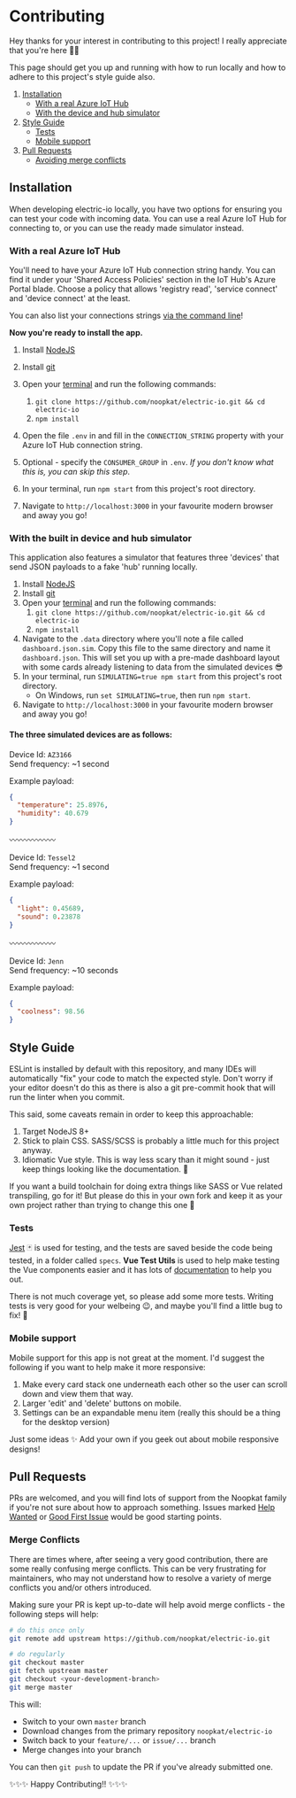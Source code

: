 # Contributing

Hey thanks for your interest in contributing to this project! I really appreciate that you're here 👏🌻

This page should get you up and running with how to run locally and how to adhere to this project's style guide also.

1. [Installation](#installation)
   - [With a real Azure IoT Hub](#with-a-real-azure-iot-hub)
   - [With the device and hub simulator](#with-the-built-in-device-and-hub-simulator)
2. [Style Guide](#style-guide)
   - [Tests](#tests)
   - [Mobile support](#mobile-support)
3. [Pull Requests](#pull-requests)
   - [Avoiding merge conflicts](#merge-conflicts)

## Installation

When developing electric-io locally, you have two options for ensuring you can test your code with incoming data. You can use a real Azure IoT Hub for connecting to, or you can use the ready made simulator instead.

### With a real Azure IoT Hub

You'll need to have your Azure IoT Hub connection string handy. You can find it under your 'Shared Access Policies' section in the IoT Hub's Azure Portal blade. Choose a policy that allows 'registry read', 'service connect' and 'device connect' at the least.

You can also list your connections strings [via the command line](https://docs.microsoft.com/en-us/cli/azure/iot/hub?view=azure-cli-latest#az-iot-hub-show-connection-string)!

**Now you're ready to install the app.**

1. Install [NodeJS](https://nodejs.org)
2. Install [git](https://git-scm.org)
3. Open your [terminal](https://lifehacker.com/5633909/who-needs-a-mouse-learn-to-use-the-command-line-for-almost-anything) and run the following commands:

   1. `git clone https://github.com/noopkat/electric-io.git && cd electric-io`
   2. `npm install`

4. Open the file `.env` in and fill in the `CONNECTION_STRING` property with your Azure IoT Hub connection string.
5. Optional - specify the `CONSUMER_GROUP` in `.env`. _If you don't know what this is, you can skip this step_.
6. In your terminal, run `npm start` from this project's root directory.
7. Navigate to `http://localhost:3000` in your favourite modern browser and away you go!

### With the built in device and hub simulator

This application also features a simulator that features three 'devices' that send JSON payloads to a fake 'hub' running locally.

1. Install [NodeJS](https://nodejs.org)
2. Install [git](https://git-scm.org)
3. Open your [terminal](https://lifehacker.com/5633909/who-needs-a-mouse-learn-to-use-the-command-line-for-almost-anything) and run the following commands:
   1. `git clone https://github.com/noopkat/electric-io.git && cd electric-io`
   2. `npm install`
4. Navigate to the `.data` directory where you'll note a file called `dashboard.json.sim`. Copy this file to the same directory and name it `dashboard.json`. This will set you up with a pre-made dashboard layout with some cards already listening to data from the simulated devices 😎
5. In your terminal, run `SIMULATING=true npm start` from this project's root directory.
   - On Windows, run `set SIMULATING=true`, then run `npm start`.
6. Navigate to `http://localhost:3000` in your favourite modern browser and away you go!

#### The three simulated devices are as follows:

Device Id: `AZ3166`  
Send frequency: ~1 second

Example payload:

```json
{
  "temperature": 25.8976,
  "humidity": 40.679
}
```

〰️〰️〰️〰️〰️〰️

Device Id: `Tessel2`  
Send frequency: ~1 second

Example payload:

```json
{
  "light": 0.45689,
  "sound": 0.23878
}
```

〰️〰️〰️〰️〰️〰️

Device Id: `Jenn`  
Send frequency: ~10 seconds

Example payload:

```json
{
  "coolness": 98.56
}
```

## Style Guide

ESLint is installed by default with this repository, and many IDEs will automatically "fix" your code to match the expected style. Don't worry if your editor doesn't do this as there is also a git pre-commit hook that will run the linter when you commit.

This said, some caveats remain in order to keep this approachable:

1. Target NodeJS 8+
2. Stick to plain CSS. SASS/SCSS is probably a little much for this project anyway.
3. Idiomatic Vue style. This is way less scary than it might sound - just keep things looking like the documentation. 🌻

If you want a build toolchain for doing extra things like SASS or Vue related transpiling, go for it! But please do this in your own fork and keep it as your own project rather than trying to change this one 💜

### Tests

[Jest](https://facebook.github.io/jest/) 🃏 is used for testing, and the tests are saved beside the code being tested, in a folder called `specs`. **Vue Test Utils** is used to help make testing the Vue components easier and it has lots of [documentation](https://vue-test-utils.vuejs.org/) to help you out.

There is not much coverage yet, so please add some more tests. Writing tests is very good for your welbeing 😉, and maybe you'll find a little bug to fix! 🐛

### Mobile support

Mobile support for this app is not great at the moment. I'd suggest the following if you want to help make it more responsive:

1. Make every card stack one underneath each other so the user can scroll down and view them that way.
2. Larger 'edit' and 'delete' buttons on mobile.
3. Settings can be an expandable menu item (really this should be a thing for the desktop version)

Just some ideas ✨ Add your own if you geek out about mobile responsive designs!

## Pull Requests

PRs are welcomed, and you will find lots of support from the Noopkat family if you're not sure about how to approach something. Issues marked [Help Wanted](https://github.com/noopkat/electric-io/labels/help%20wanted) or [Good First Issue](https://github.com/noopkat/electric-io/labels/good%20first%20issue) would be good starting points.

### Merge Conflicts

There are times where, after seeing a very good contribution, there are some really confusing merge conflicts. This can be very frustrating for maintainers, who may not understand how to resolve a variety of merge conflicts you and/or others introduced.

Making sure your PR is kept up-to-date will help avoid merge conflicts - the following steps will help:

```sh
# do this once only
git remote add upstream https://github.com/noopkat/electric-io.git

# do regularly
git checkout master
git fetch upstream master
git checkout <your-development-branch>
git merge master
```

This will:

- Switch to your own `master` branch
- Download changes from the primary repository `noopkat/electric-io`
- Switch back to your `feature/...` or `issue/...` branch
- Merge changes into your branch

You can then `git push` to update the PR if you've already submitted one.

✨✨✨ Happy Contributing!! ✨✨✨

